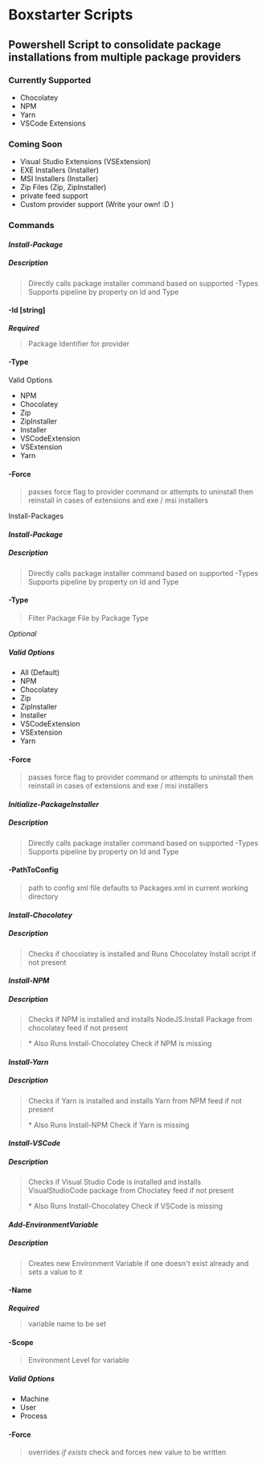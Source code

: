 
# Boxstarter Scripts #
## Powershell Script to consolidate package installations from multiple package providers 

### Currently Supported 
* Chocolatey
* NPM
* Yarn 
* VSCode Extensions

### Coming Soon 
* Visual Studio Extensions (VSExtension) 
* EXE Installers (Installer)
* MSI Installers (Installer)
* Zip Files (Zip, ZipInstaller)
* private feed support 
* Custom provider support (Write your own! :D )


### Commands

#### _Install-Package_  

##### Description 
> Directly calls package installer command based on supported -Types 
> Supports pipeline by property on Id and Type 




#### -Id  [string] 

___Required___

> Package Identifier for provider


#### -Type  

Valid Options 

* NPM 
* Chocolatey 
* Zip 
* ZipInstaller 
* Installer 
* VSCodeExtension 
* VSExtension 
* Yarn 
     
#### -Force
> passes force flag to provider command 
  or attempts to uninstall then reinstall in cases of extensions and exe / msi installers 



Install-Packages


#### _Install-Package_ 

##### Description 
> Directly calls package installer command based on supported -Types 
> Supports pipeline by property on Id and Type 


#### -Type  

> Filter Package File by Package Type

_Optional_

##### Valid Options 
* All  (Default) 
* NPM 
* Chocolatey 
* Zip 
* ZipInstaller 
* Installer 
* VSCodeExtension 
* VSExtension 
* Yarn 
     
#### -Force
> passes force flag to provider command 
  or attempts to uninstall then reinstall in cases of extensions and exe / msi installers 





#### _Initialize-PackageInstaller_  

##### Description 
> Directly calls package installer command based on supported -Types 
> Supports pipeline by property on Id and Type 



     
#### -PathToConfig
> path to config xml file 
> defaults to Packages.xml in current working directory 



#### _Install-Chocolatey_  

##### Description 
> Checks if chocolatey is installed and Runs Chocolatey Install script if not present  

#### _Install-NPM_  

##### Description 
> Checks if NPM is installed and installs NodeJS.Install Package from chocolatey feed if not present 

> \* Also Runs Install-Chocolatey Check if NPM is missing  


#### _Install-Yarn_  

##### Description 
> Checks if Yarn is installed and installs Yarn from NPM feed if  not present 
> 
> \* Also Runs Install-NPM Check if Yarn is missing  

#### _Install-VSCode_  

##### Description 
> Checks if Visual Studio Code is installed and installs VisualStudioCode package from Choclatey feed if  not present 
> 
> \* Also Runs Install-Chocolatey Check if VSCode is missing  


#### _Add-EnvironmentVariable_  

##### Description 
> Creates new Environment Variable if one doesn't exist already and sets a value to it 

#### -Name
___Required___

> variable name to be set  

#### -Scope 
>Environment Level for variable 
##### Valid Options 
* Machine  
* User 
* Process

#### -Force
> overrides _if exists_ check and forces new value to be written 







